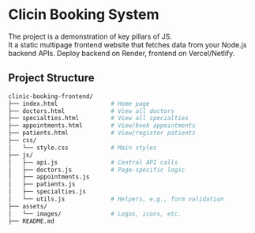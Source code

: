 # Clicin Booking System 
The project is a demonstration of key pillars of JS.  
It a static multipage frontend website that fetches data from your Node.js backend APIs. 
Deploy backend on Render, frontend on Vercel/Netlify.

## Project Structure
``` bash
clinic-booking-frontend/
├── index.html               # Home page
├── doctors.html             # View all doctors
├── specialties.html         # View all specialties
├── appointments.html        # View/book appointments
├── patients.html            # View/register patients
├── css/
│   └── style.css            # Main styles
├── js/
│   ├── api.js               # Central API calls
│   ├── doctors.js           # Page-specific logic
│   ├── appointments.js
│   ├── patients.js
│   ├── specialties.js
│   └── utils.js             # Helpers, e.g., form validation
├── assets/
│   └── images/              # Logos, icons, etc.
├── README.md
```